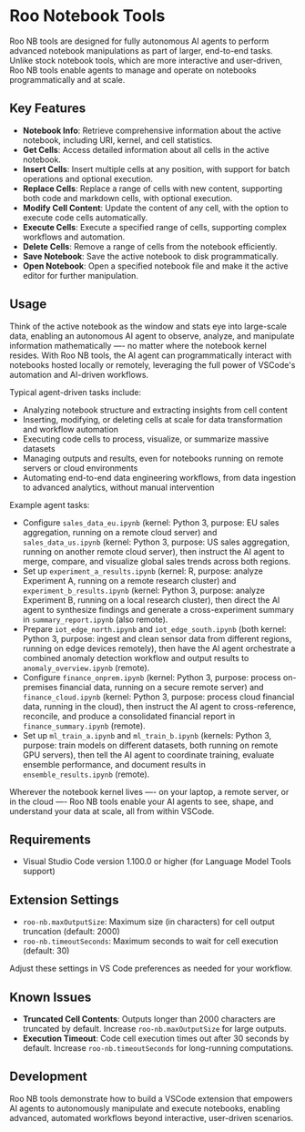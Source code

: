 # Roo Notebook Tools

Roo NB tools are designed for fully autonomous AI agents to perform advanced notebook manipulations as part of larger, end-to-end tasks. Unlike stock notebook tools, which are more interactive and user-driven, Roo NB tools enable agents to manage and operate on notebooks programmatically and at scale.

## Key Features

- **Notebook Info**: Retrieve comprehensive information about the active notebook, including URI, kernel, and cell statistics.
- **Get Cells**: Access detailed information about all cells in the active notebook.
- **Insert Cells**: Insert multiple cells at any position, with support for batch operations and optional execution.
- **Replace Cells**: Replace a range of cells with new content, supporting both code and markdown cells, with optional execution.
- **Modify Cell Content**: Update the content of any cell, with the option to execute code cells automatically.
- **Execute Cells**: Execute a specified range of cells, supporting complex workflows and automation.
- **Delete Cells**: Remove a range of cells from the notebook efficiently.
- **Save Notebook**: Save the active notebook to disk programmatically.
- **Open Notebook**: Open a specified notebook file and make it the active editor for further manipulation.

## Usage

Think of the active notebook as the window and stats eye into large-scale data, enabling an autonomous AI agent to observe, analyze, and manipulate information mathematically —- no matter where the notebook kernel resides. With Roo NB tools, the AI agent can programmatically interact with notebooks hosted locally or remotely, leveraging the full power of VSCode's automation and AI-driven workflows.

Typical agent-driven tasks include:
- Analyzing notebook structure and extracting insights from cell content
- Inserting, modifying, or deleting cells at scale for data transformation and workflow automation
- Executing code cells to process, visualize, or summarize massive datasets
- Managing outputs and results, even for notebooks running on remote servers or cloud environments
- Automating end-to-end data engineering workflows, from data ingestion to advanced analytics, without manual intervention

Example agent tasks:
- Configure `sales_data_eu.ipynb` (kernel: Python 3, purpose: EU sales aggregation, running on a remote cloud server) and `sales_data_us.ipynb` (kernel: Python 3, purpose: US sales aggregation, running on another remote cloud server), then instruct the AI agent to merge, compare, and visualize global sales trends across both regions.
- Set up `experiment_a_results.ipynb` (kernel: R, purpose: analyze Experiment A, running on a remote research cluster) and `experiment_b_results.ipynb` (kernel: Python 3, purpose: analyze Experiment B, running on a local research cluster), then direct the AI agent to synthesize findings and generate a cross-experiment summary in `summary_report.ipynb` (also remote).
- Prepare `iot_edge_north.ipynb` and `iot_edge_south.ipynb` (both kernel: Python 3, purpose: ingest and clean sensor data from different regions, running on edge devices remotely), then have the AI agent orchestrate a combined anomaly detection workflow and output results to `anomaly_overview.ipynb` (remote).
- Configure `finance_onprem.ipynb` (kernel: Python 3, purpose: process on-premises financial data, running on a secure remote server) and `finance_cloud.ipynb` (kernel: Python 3, purpose: process cloud financial data, running in the cloud), then instruct the AI agent to cross-reference, reconcile, and produce a consolidated financial report in `finance_summary.ipynb` (remote).
- Set up `ml_train_a.ipynb` and `ml_train_b.ipynb` (kernels: Python 3, purpose: train models on different datasets, both running on remote GPU servers), then tell the AI agent to coordinate training, evaluate ensemble performance, and document results in `ensemble_results.ipynb` (remote).

Wherever the notebook kernel lives —- on your laptop, a remote server, or in the cloud —- Roo NB tools enable your AI agents to see, shape, and understand your data at scale, all from within VSCode.

## Requirements

- Visual Studio Code version 1.100.0 or higher (for Language Model Tools support)

## Extension Settings

- `roo-nb.maxOutputSize`: Maximum size (in characters) for cell output truncation (default: 2000)
- `roo-nb.timeoutSeconds`: Maximum seconds to wait for cell execution (default: 30)

Adjust these settings in VS Code preferences as needed for your workflow.

## Known Issues

- **Truncated Cell Contents**: Outputs longer than 2000 characters are truncated by default. Increase `roo-nb.maxOutputSize` for large outputs.
- **Execution Timeout**: Code cell execution times out after 30 seconds by default. Increase `roo-nb.timeoutSeconds` for long-running computations.

## Development

Roo NB tools demonstrate how to build a VSCode extension that empowers AI agents to autonomously manipulate and execute notebooks, enabling advanced, automated workflows beyond interactive, user-driven scenarios.
